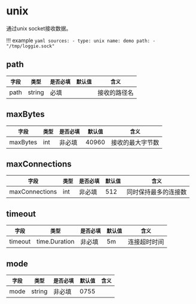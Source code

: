 # unix

通过unix socket接收数据。

!!! example
    ```yaml
    sources:
    - type: unix
      name: demo
      path:
      - "/tmp/loggie.sock"
    ```

## path

|    `字段`   |    `类型`    |  `是否必填`  |  `默认值`  |  `含义`  |
| ---------- | ----------- | ----------- | --------- | -------- |
| path | string  |    必填    |     | 接收的路径名 |

## maxBytes

|    `字段`   |    `类型`    |  `是否必填`  |  `默认值`  |  `含义`  |
| ---------- | ----------- | ----------- | --------- | -------- |
| maxBytes | int  |    非必填    |  40960   | 接收的最大字节数 |

## maxConnections

|    `字段`   |    `类型`    |  `是否必填`  |  `默认值`  |  `含义`  |
| ---------- | ----------- | ----------- | --------- | -------- |
| maxConnections | int  |    非必填    |  512   | 同时保持最多的连接数 |

## timeout

|    `字段`   |    `类型`    |  `是否必填`  |  `默认值`  |  `含义`  |
| ---------- | ----------- | ----------- | --------- | -------- |
| timeout | time.Duration  |    非必填    |  5m   | 连接超时时间 |

## mode

|    `字段`   |    `类型`    |  `是否必填`  |  `默认值`  |  `含义`  |
| ---------- | ----------- | ----------- | --------- | -------- |
| mode | string  |    非必填    |  0755   |  | 路径path的权限，这里请加上双引号""，避免被识别成数字类型


